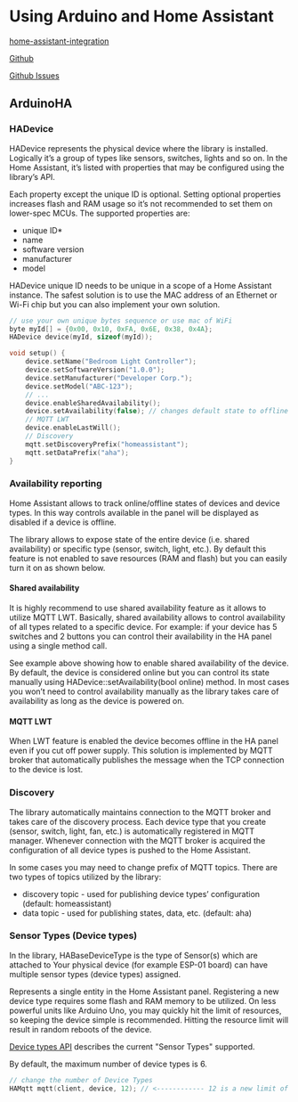 # Using Arduino and Home Assistant

[home-assistant-integration](https://www.arduino.cc/reference/en/libraries/home-assistant-integration/)

[Github](https://github.com/dawidchyrzynski/arduino-home-assistant/tree/main)

[Github Issues](https://github.com/jwilleke/ArduinoHA-examples/issues/)

## ArduinoHA

### HADevice

HADevice represents the physical device where the library is installed. 
Logically it’s a group of types like sensors, switches, lights and so on. In the Home Assistant, it’s listed with properties that may be configured using the library’s API.

Each property except the unique ID is optional. Setting optional properties increases flash and RAM usage so it’s not recommended to set them on lower-spec MCUs. The supported properties are:

- unique ID*
- name
- software version
- manufacturer
- model

HADevice unique ID needs to be unique in a scope of a Home Assistant instance. The safest solution is to use the MAC address of an Ethernet or Wi-Fi chip but you can also implement your own solution.

```c++
// use your own unique bytes sequence or use mac of WiFi
byte myId[] = {0x00, 0x10, 0xFA, 0x6E, 0x38, 0x4A};
HADevice device(myId, sizeof(myId));

void setup() {
    device.setName("Bedroom Light Controller");
    device.setSoftwareVersion("1.0.0");
    device.setManufacturer("Developer Corp.");
    device.setModel("ABC-123");
    // ...
    device.enableSharedAvailability();
    device.setAvailability(false); // changes default state to offline
    // MQTT LWT
    device.enableLastWill();
    // Discovery
    mqtt.setDiscoveryPrefix("homeassistant");
    mqtt.setDataPrefix("aha");
}
```

### Availability reporting

Home Assistant allows to track online/offline states of devices and device types. In this way controls available in the panel will be displayed as disabled if a device is offline.

The library allows to expose state of the entire device (i.e. shared availability) or specific type (sensor, switch, light, etc.). By default this feature is not enabled to save resources (RAM and flash) but you can easily turn it on as shown below.

#### Shared availability

It is highly recommend to use shared availability feature as it allows to utilize MQTT LWT. Basically, shared availability allows to control availability of all types related to a specific device. For example: if your device has 5 switches and 2 buttons you can control their availability in the HA panel using a single method call.

See example above showing how to enable shared availability of the device. By default, the device is considered online but you can control its state manually using HADevice::setAvailability(bool online) method. In most cases you won’t need to control availability manually as the library takes care of availability as long as the device is powered on.

#### MQTT LWT

When LWT feature is enabled the device becomes offline in the HA panel even if you cut off power supply. This solution is implemented by MQTT broker that automatically publishes the message when the TCP connection to the device is lost.

### Discovery

The library automatically maintains connection to the MQTT broker and takes care of the discovery process. Each device type that you create (sensor, switch, light, fan, etc.) is automatically registered in MQTT manager. Whenever connection with the MQTT broker is acquired the configuration of all device types is pushed to the Home Assistant.

In some cases you may need to change prefix of MQTT topics. There are two types of topics utilized by the library:

- discovery topic - used for publishing device types’ configuration (default: homeassistant)
- data topic - used for publishing states, data, etc. (default: aha)

### Sensor Types (Device types)

In the library, HABaseDeviceType is the type of Sensor(s) which are attached to Your physical device (for example ESP-01 board) can have multiple sensor types (device types) assigned.

Represents a single entity in the Home Assistant panel. Registering a new device type requires some flash and RAM memory to be utilized. On less powerful units like Arduino Uno, you may quickly hit the limit of resources, so keeping the device simple is recommended. Hitting the resource limit will result in random reboots of the device.

[Device types API](https://github.com/dawidchyrzynski/arduino-home-assistant/tree/main/src/device-types) describes the current "Sensor Types" supported.

By default, the maximum number of device types is 6.

```c++
// change the number of Device Types
HAMqtt mqtt(client, device, 12); // <------------ 12 is a new limit of device types
```
